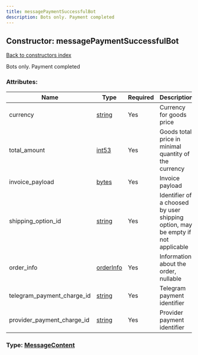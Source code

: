 ```yaml
---
title: messagePaymentSuccessfulBot
description: Bots only. Payment completed
---
```

## Constructor: messagePaymentSuccessfulBot  
[Back to constructors index](index.md)



Bots only. Payment completed

### Attributes:

| Name     |    Type       | Required | Description |
|----------|---------------|----------|-------------|
|currency|[string](../types/string.md) | Yes|Currency for goods price|
|total\_amount|[int53](../types/int53.md) | Yes|Goods total price in minimal quantity of the currency|
|invoice\_payload|[bytes](../types/bytes.md) | Yes|Invoice payload|
|shipping\_option\_id|[string](../types/string.md) | Yes|Identifier of a choosed by user shipping option, may be empty if not applicable|
|order\_info|[orderInfo](../constructors/orderInfo.md) | Yes|Information about the order, nullable|
|telegram\_payment\_charge\_id|[string](../types/string.md) | Yes|Telegram payment identifier|
|provider\_payment\_charge\_id|[string](../types/string.md) | Yes|Provider payment identifier|



### Type: [MessageContent](../types/MessageContent.md)


